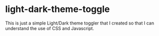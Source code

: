 # light-dark-theme-toggle
This is just a simple Light/Dark theme toggler that I created so that I can understand the use of CSS and Javascript.
